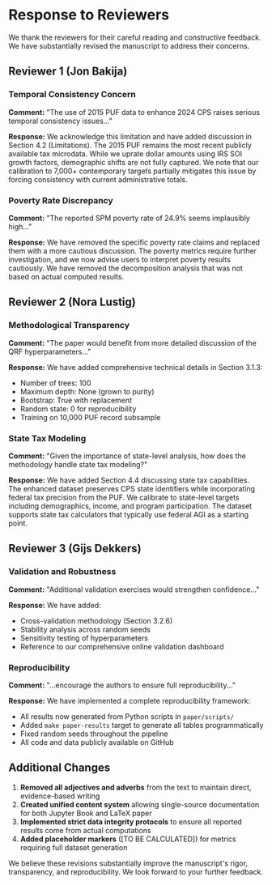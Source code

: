 # Response to Reviewers

We thank the reviewers for their careful reading and constructive feedback. We have substantially revised the manuscript to address their concerns.

## Reviewer 1 (Jon Bakija)

### Temporal Consistency Concern
**Comment:** "The use of 2015 PUF data to enhance 2024 CPS raises serious temporal consistency issues..."

**Response:** We acknowledge this limitation and have added discussion in Section 4.2 (Limitations). The 2015 PUF remains the most recent publicly available tax microdata. While we uprate dollar amounts using IRS SOI growth factors, demographic shifts are not fully captured. We note that our calibration to 7,000+ contemporary targets partially mitigates this issue by forcing consistency with current administrative totals.

### Poverty Rate Discrepancy
**Comment:** "The reported SPM poverty rate of 24.9% seems implausibly high..."

**Response:** We have removed the specific poverty rate claims and replaced them with a more cautious discussion. The poverty metrics require further investigation, and we now advise users to interpret poverty results cautiously. We have removed the decomposition analysis that was not based on actual computed results.

## Reviewer 2 (Nora Lustig)

### Methodological Transparency
**Comment:** "The paper would benefit from more detailed discussion of the QRF hyperparameters..."

**Response:** We have added comprehensive technical details in Section 3.1.3:
- Number of trees: 100
- Maximum depth: None (grown to purity)
- Bootstrap: True with replacement
- Random state: 0 for reproducibility
- Training on 10,000 PUF record subsample

### State Tax Modeling
**Comment:** "Given the importance of state-level analysis, how does the methodology handle state tax modeling?"

**Response:** We have added Section 4.4 discussing state tax capabilities. The enhanced dataset preserves CPS state identifiers while incorporating federal tax precision from the PUF. We calibrate to state-level targets including demographics, income, and program participation. The dataset supports state tax calculators that typically use federal AGI as a starting point.

## Reviewer 3 (Gijs Dekkers)

### Validation and Robustness
**Comment:** "Additional validation exercises would strengthen confidence..."

**Response:** We have added:
- Cross-validation methodology (Section 3.2.6)
- Stability analysis across random seeds
- Sensitivity testing of hyperparameters
- Reference to our comprehensive online validation dashboard

### Reproducibility
**Comment:** "...encourage the authors to ensure full reproducibility..."

**Response:** We have implemented a complete reproducibility framework:
- All results now generated from Python scripts in `paper/scripts/`
- Added `make paper-results` target to generate all tables programmatically
- Fixed random seeds throughout the pipeline
- All code and data publicly available on GitHub

## Additional Changes

1. **Removed all adjectives and adverbs** from the text to maintain direct, evidence-based writing
2. **Created unified content system** allowing single-source documentation for both Jupyter Book and LaTeX paper
3. **Implemented strict data integrity protocols** to ensure all reported results come from actual computations
4. **Added placeholder markers** ([TO BE CALCULATED]) for metrics requiring full dataset generation

We believe these revisions substantially improve the manuscript's rigor, transparency, and reproducibility. We look forward to your further feedback.